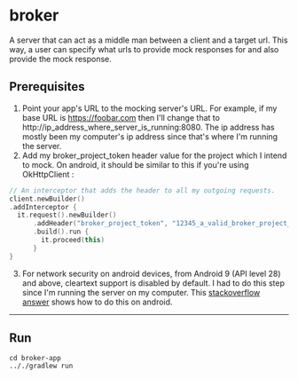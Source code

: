 # broker
A server that can act as a middle man between a client and a target url. This way, a user can specify what urls to provide mock responses for and also provide the mock response. 

## Prerequisites
1. Point your app's URL to the mocking server's URL. For example, if my base URL is https://foobar.com then I'll change that to http://ip_address_where_server_is_running:8080. The ip address has mostly been my computer's ip address since that's where I'm running the server.
2. Add my broker_project_token header value for the project which I intend to mock. On android, it should be similar to this if you're using OkHttpClient :
```kotlin
// An interceptor that adds the header to all my outgoing requests.
client.newBuilder()
.addInterceptor {
  it.request().newBuilder()
      .addHeader("broker_project_token", "12345_a_valid_broker_project_token_67890")
      .build().run {
        it.proceed(this)
      }
}
```
3. For network security on android devices, from Android 9 (API level 28) and above, cleartext support is disabled by default. I had to do this step since I'm running the server on my computer. This [stackoverflow answer](https://stackoverflow.com/questions/45940861/android-8-cleartext-http-traffic-not-permitted/50834600#50834600) shows how to do this on android. 

---
## Run
```shell script
cd broker-app
.././gradlew run
```

